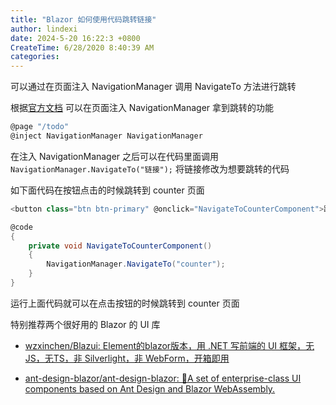 ```yaml
---
title: "Blazor 如何使用代码跳转链接"
author: lindexi
date: 2024-5-20 16:22:3 +0800
CreateTime: 6/28/2020 8:40:39 AM
categories: 
---
```


可以通过在页面注入 NavigationManager 调用 NavigateTo 方法进行跳转

<!--more-->


<!-- CreateTime:6/28/2020 8:40:39 AM -->



根据[官方文档](https://docs.microsoft.com/zh-cn/aspnet/core/blazor/fundamentals/routing?view=aspnetcore-3.1) 可以在页面注入 NavigationManager 拿到跳转的功能

```csharp
@page "/todo"
@inject NavigationManager NavigationManager
```

在注入 NavigationManager 之后可以在代码里面调用 `NavigationManager.NavigateTo("链接");` 将链接修改为想要跳转的代码

如下面代码在按钮点击的时候跳转到 counter 页面

```csharp
<button class="btn btn-primary" @onclick="NavigateToCounterComponent">跳转界面</button>

@code
{
	private void NavigateToCounterComponent()
	{
	    NavigationManager.NavigateTo("counter");
	}
}
```

运行上面代码就可以在点击按钮的时候跳转到 counter 页面

特别推荐两个很好用的 Blazor 的 UI 库

- [wzxinchen/Blazui: Element的blazor版本，用 .NET 写前端的 UI 框架，无JS，无TS，非 Silverlight，非 WebForm，开箱即用](https://github.com/wzxinchen/Blazui)

- [ant-design-blazor/ant-design-blazor: 🌈A set of enterprise-class UI components based on Ant Design and Blazor WebAssembly.](https://github.com/ant-design-blazor/ant-design-blazor/)

